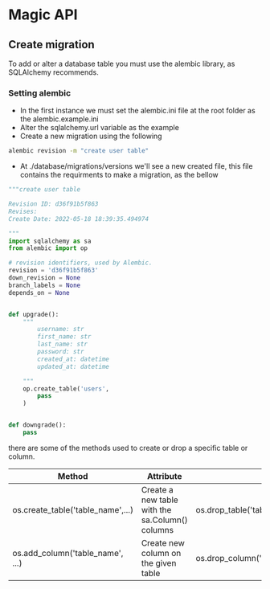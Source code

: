 # Magic API

## Create migration

To add or alter a database table you must use the alembic library, as SQLAlchemy recommends.

### Setting alembic

- In the first instance we must set the alembic.ini file at the root folder as the alembic.example.ini
- Alter the sqlalchemy.url variable as the example
- Create a new migration using the following
```sh
alembic revision -m "create user table"
```
- At ./database/migrations/versions we'll see a new created file, this file contains the requirments to make a migration, as the bellow
```python
"""create user table

Revision ID: d36f91b5f863
Revises: 
Create Date: 2022-05-18 18:39:35.494974

"""
import sqlalchemy as sa
from alembic import op

# revision identifiers, used by Alembic.
revision = 'd36f91b5f863'
down_revision = None
branch_labels = None
depends_on = None


def upgrade():
    """ 
        username: str
        first_name: str
        last_name: str
        password: str
        created_at: datetime
        updated_at: datetime

    """
    op.create_table('users',
        pass
    )


def downgrade():
    pass
```
there are some of the methods used to create or drop a specific table or column.
<table>
<thead>
  <tr>
    <th>Method</th>
    <th>Attribute</th>
    <th>Reverse</th>
  </tr>
</thead>
<tbody>
  <tr>
    <td>os.create_table('table_name',...)</td>
    <td>Create a new table with the sa.Column() columns</td>
    <td>os.drop_table('table_name')</td>
  </tr>
  <tr>
    <td>os.add_column('table_name', ...)</td>
    <td>Create new column on the given table</td>
    <td>os.drop_column('table_name','column_name')</td>
  </tr>
</tbody>
</table>
